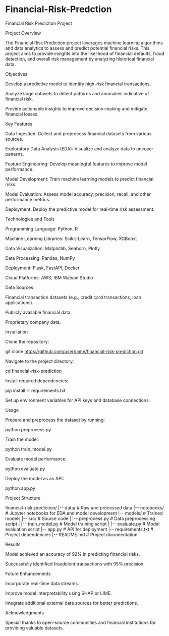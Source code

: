# Financial-Risk-Predction
Financial Risk Prediction Project

Project Overview

The Financial Risk Prediction project leverages machine learning algorithms and data analytics to assess and predict potential financial risks. This project aims to provide insights into the likelihood of financial defaults, fraud detection, and overall risk management by analyzing historical financial data.

Objectives

Develop a predictive model to identify high-risk financial transactions.

Analyze large datasets to detect patterns and anomalies indicative of financial risk.

Provide actionable insights to improve decision-making and mitigate financial losses.

Key Features

Data Ingestion: Collect and preprocess financial datasets from various sources.

Exploratory Data Analysis (EDA): Visualize and analyze data to uncover patterns.

Feature Engineering: Develop meaningful features to improve model performance.

Model Development: Train machine learning models to predict financial risks.

Model Evaluation: Assess model accuracy, precision, recall, and other performance metrics.

Deployment: Deploy the predictive model for real-time risk assessment.

Technologies and Tools

Programming Language: Python, R

Machine Learning Libraries: Scikit-Learn, TensorFlow, XGBoost

Data Visualization: Matplotlib, Seaborn, Plotly

Data Processing: Pandas, NumPy

Deployment: Flask, FastAPI, Docker

Cloud Platforms: AWS, IBM Watson Studio

Data Sources

Financial transaction datasets (e.g., credit card transactions, loan applications).

Publicly available financial data.

Proprietary company data.

Installation

Clone the repository:

git clone https://github.com/username/financial-risk-prediction.git

Navigate to the project directory:

cd financial-risk-prediction

Install required dependencies:

pip install -r requirements.txt

Set up environment variables for API keys and database connections.

Usage

Prepare and preprocess the dataset by running:

python preprocess.py

Train the model:

python train_model.py

Evaluate model performance:

python evaluate.py

Deploy the model as an API:

python app.py

Project Structure

financial-risk-prediction/
|-- data/               # Raw and processed data
|-- notebooks/          # Jupyter notebooks for EDA and model development
|-- models/             # Trained models
|-- src/                # Source code
|   |-- preprocess.py   # Data preprocessing script
|   |-- train_model.py  # Model training script
|   |-- evaluate.py     # Model evaluation script
|-- app.py              # API for deployment
|-- requirements.txt    # Project dependencies
|-- README.md           # Project documentation

Results

Model achieved an accuracy of 92% in predicting financial risks.

Successfully identified fraudulent transactions with 95% precision.

Future Enhancements

Incorporate real-time data streams.

Improve model interpretability using SHAP or LIME.

Integrate additional external data sources for better predictions.



Acknowledgments

Special thanks to open-source communities and financial institutions for providing valuable datasets.
